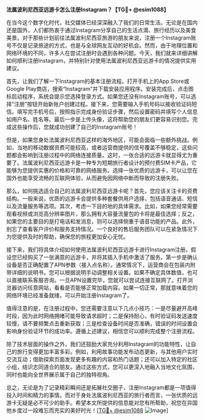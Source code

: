 **法属波利尼西亚远游卡怎么注册Instagram？【TG💪+ @esim1088】**

在当今这个数字化时代，社交媒体已经深深融入了我们的日常生活。无论是在国内还是国外，人们都热衷于通过Instagram分享自己的生活点滴、旅行经历以及美食美景。对于那些计划前往法属波利尼西亚旅游的朋友来说，注册一个Instagram账号不仅是记录旅途的方式，也是与全球网友互动的好机会。然而，由于地理位置和网络环境的不同，许多人在尝试注册时会遇到各种问题。今天，我们就来详细讲解如何顺利注册Instagram，并特别针对使用法属波利尼西亚远游卡的情况提供实用建议。

首先，让我们了解一下Instagram的基本注册流程。打开手机上的App Store或Google Play商店，搜索“Instagram”并下载安装应用程序。安装完成后，点击图标启动程序，系统会提示您选择登录方式。如果您还没有Instagram账号，可以选择“注册”按钮开始新账户创建过程。接下来，您需要输入手机号码以接收验证码短信。填写完手机号后，按照指示完成身份验证步骤，然后设置密码并填写个人信息如用户名、姓名等。最后一步是上传头像，这将帮助您的朋友们更容易识别您。完成这些操作后，您就成功创建了自己的Instagram账号！

但是，如果您身处法属波利尼西亚这样的海外地区，可能会面临一些额外挑战。例如，当地的移动数据资费可能较高，或者运营商提供的信号覆盖不够稳定，这些问题都会影响到注册过程中的网络连接质量。这时，一张合适的远游卡就显得尤为重要了。法属波利尼西亚远游卡是一种专为短期旅行者设计的预付费SIM卡产品，它能够为您提供实惠的价格和可靠的网络服务。选择一张优质的远游卡，可以让您在国外也能享受流畅的互联网体验，从而避免因网络中断而导致的注册失败。

那么，如何挑选适合自己的法属波利尼西亚远游卡呢？首先，您应该关注卡的资费结构。一般来说，优质的远游卡会提供多种套餐供用户选择，包括语音通话、短信以及流量服务等选项。其次，考虑一下目的地的具体需求。比如，如果您经常需要观看视频或浏览高分辨率图片，那么拥有大容量流量包的卡将是最佳选择；反之，如果您的主要目的是打电话和发消息，则可以选择侧重于语音功能的产品。此外，别忘了查看客户评价和服务支持情况。一个良好的售后服务团队可以在紧急情况下为您提供及时的帮助，确保您的旅程更加安心无忧。

接下来，我们将具体介绍如何使用法属波利尼西亚远游卡进行Instagram注册。假设您已经购买了一张满意的远游卡，并将其插入手机中激活了服务。第一步是确认设备是否正确配置了APN参数（接入点名称）。通常情况下，运营商会在包装内附带详细的说明书，您可以根据说明手动调整相关设置。如果不确定具体数值，也可以直接联系客服咨询。一旦APN设置完毕，您就可以尝试连接互联网了。打开浏览器访问任意网站，看看是否能够正常加载内容。如果一切正常，那就意味着您的网络环境已经准备就绪，可以开始注册Instagram了。

值得注意的是，在注册过程中，您还需要注意以下几点小技巧：一是尽量避开高峰时段，因为此时网络拥堵可能导致请求超时；二是保持耐心，有时验证码发送速度较慢，请不要频繁点击重新获取；三是检查设备时间是否准确，错误的时间设置会影响身份验证环节的成功率。遵循上述建议，相信您可以顺利完成整个注册流程。

除了技术层面的操作之外，我们还鼓励大家充分利用Instagram的功能特性，让自己的旅行变得更加丰富多彩。例如，利用故事功能发布动态更新，与其他用户实时交流互动；借助探索页面发现更多有趣的内容和热门话题；还可以加入特定的社区小组，结识志同道合的朋友。通过这些方式，您可以更深入地融入当地文化氛围，同时也能向全世界展示属于自己的独特视角。

总之，无论是为了记录精彩瞬间还是拓展社交圈子，注册Instagram都是一项值得投入时间和精力的事情。而对于身处法属波利尼西亚的旅行者而言，一张优质的远游卡无疑是必不可少的助手。希望本文所提供的信息能对您有所帮助，祝您在异国他乡度过一段难忘而充实的美好时光！[[TG💪+ @esim1088](https://t.me/s/esim1088) ![Image](https://i.postimg.cc/4NQfJmqS/Snipaste-2025-05-13-00-14-12.png)]